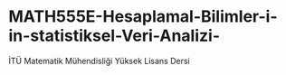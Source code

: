 # MATH555E-Hesaplamal-Bilimler-i-in-statistiksel-Veri-Analizi-
İTÜ Matematik Mühendisliği Yüksek Lisans Dersi

